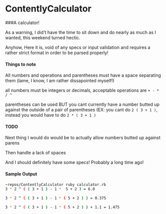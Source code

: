 # ContentlyCalculator
###A calculator!

As a warning, I did't have the time to sit down and do nearly as much as I wanted, this weekend turned hectic.

Anyhow, Here it is, void of any specs or input validation and requires a rather strict format in order to be parsed properly!

#### Things to note

All numbers and operations and parentheses must have a space separating them (lame, I know, I am rather dissapointed myself!)

all numbers must be integers or decimals, acceptable operations are `+ - * / ^`

parentheses can be used BUT you cant currently have a number butted up against the outside of a pair of parentheses (EX: you cant do `2 ( 3 + 1 )`, instead you would have to do `2 * ( 3 + 1 )` 


#### TODO 
Next thing I would do would be to actually allow numbers butted up against parens

Then handle a lack of spaces

And I should definitely have some specs! Probably a long time ago!


#### Sample Output
```bash
~repos/ContentlyCalculator ruby calculator.rb
3 * 2 ^ ( ( 3 + 1 ) - 1 *  5 + 2 ) = 6.0

3 * 2 ^ ( ( 3 + 1 ) - 1 * ( 5 + 2 ) ) = 0.375

3 * 2 ^ ( ( 3 + 1 ) - 1 * ( 5 + 2 ) ) + 1.1 = 1.475
```
